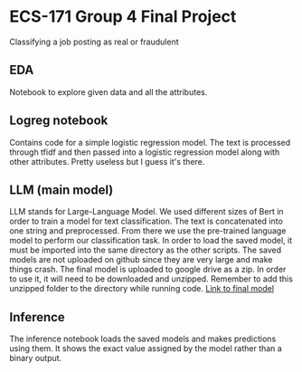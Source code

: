 # ECS-171 Group 4 Final Project
Classifying a job posting as real or fraudulent 

## EDA
Notebook to explore given data and all the attributes.

## Logreg notebook
Contains code for a simple logistic regression model. The text is processed through tfidf and then passed into a logistic regression model along with other attributes.
Pretty useless but I guess it's there.

## LLM (main model)
LLM stands for Large-Language Model. We used different sizes of Bert in order to train a model for text classification. The text is concatenated into one string and preprocessed. From there we use the pre-trained language model to perform our classification task.
In order to load the saved model, it must be imported into the same directory as the other scripts. The saved models are not uploaded on github since they are very large and make things crash. 
The final model is uploaded to google drive as a zip. In order to use it, it will need to be downloaded and unzipped.
Remember to add this unzipped folder to the directory while running code.
[Link to final model](https://drive.google.com/file/d/1KSlOKQpM3G8rlEhS9aed8--QP9sVWibl/view?usp=sharing)

## Inference
The inference notebook loads the saved models and makes predictions using them. It shows the exact value assigned by the model rather than a binary output.
